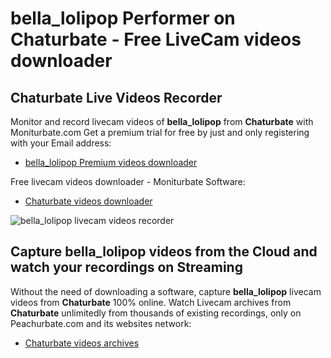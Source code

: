 # bella_lolipop Performer on Chaturbate - Free LiveCam videos downloader

## Chaturbate Live Videos Recorder

Monitor and record livecam videos of **bella_lolipop** from **Chaturbate** with Moniturbate.com
Get a premium trial for free by just and only registering with your Email address:
* [bella_lolipop Premium videos downloader](https://moniturbate.com/request-demo-licence-key.html)

Free livecam videos downloader - Moniturbate Software:
* [Chaturbate videos downloader](https://moniturbate.com/moniturbate-download-software.html)

![bella_lolipop livecam videos recorder](https://peachurnet.com/templates/moniturbate-software.png)


## Capture bella_lolipop videos from the Cloud and watch your recordings on Streaming

Without the need of downloading a software, capture **bella_lolipop** livecam videos from **Chaturbate** 100% online.
Watch Livecam archives from **Chaturbate** unlimitedly from thousands of existing recordings, only on Peachurbate.com and its websites network:
* [Chaturbate videos archives](https://peachurnet.com/)